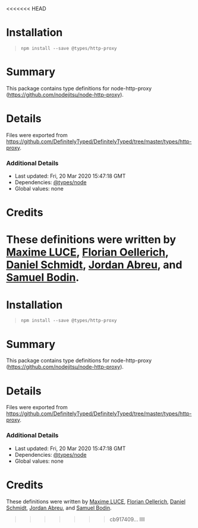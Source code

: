 <<<<<<< HEAD
# Installation
> `npm install --save @types/http-proxy`

# Summary
This package contains type definitions for node-http-proxy (https://github.com/nodejitsu/node-http-proxy).

# Details
Files were exported from https://github.com/DefinitelyTyped/DefinitelyTyped/tree/master/types/http-proxy.

### Additional Details
 * Last updated: Fri, 20 Mar 2020 15:47:18 GMT
 * Dependencies: [@types/node](https://npmjs.com/package/@types/node)
 * Global values: none

# Credits
These definitions were written by [Maxime LUCE](https://github.com/SomaticIT), [Florian Oellerich](https://github.com/Raigen), [Daniel Schmidt](https://github.com/DanielMSchmidt), [Jordan Abreu](https://github.com/jabreu610), and [Samuel Bodin](https://github.com/bodinsamuel).
=======
# Installation
> `npm install --save @types/http-proxy`

# Summary
This package contains type definitions for node-http-proxy (https://github.com/nodejitsu/node-http-proxy).

# Details
Files were exported from https://github.com/DefinitelyTyped/DefinitelyTyped/tree/master/types/http-proxy.

### Additional Details
 * Last updated: Fri, 20 Mar 2020 15:47:18 GMT
 * Dependencies: [@types/node](https://npmjs.com/package/@types/node)
 * Global values: none

# Credits
These definitions were written by [Maxime LUCE](https://github.com/SomaticIT), [Florian Oellerich](https://github.com/Raigen), [Daniel Schmidt](https://github.com/DanielMSchmidt), [Jordan Abreu](https://github.com/jabreu610), and [Samuel Bodin](https://github.com/bodinsamuel).
>>>>>>> cb917409... llll
